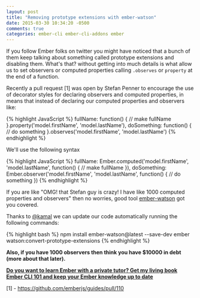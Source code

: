 ```yaml
---
layout: post
title: "Removing prototype extensions with ember-watson"
date: 2015-03-30 10:34:20 -0500
comments: true
categories: ember-cli ember-cli-addons ember
---
```

If you follow Ember folks on twitter you might have noticed that a
bunch of them keep talking about something called prototype extensions
and disabling them. What's that? without getting into much details is
what allow us to set observers or computed properties calling
`.observes` or `property` at the end of a function.

Recently a pull request [1] was open by Stefan Penner to encourage the
use of decorator styles for declaring observers and computed
properties, in means that instead of declaring our computed properties
and observers like:

{% highlight JavaScript %}
fullName: function() {
  // make fullName
}.property('model.firstName', 'model.lastName'),
doSomething: function() {
  // do something
}.observes('model.firstName', 'model.lastName')
{% endhighlight %}

We'll use the following syntax

{% highlight JavaScript %}
fullName: Ember.computed('model.firstName', 'model.lastName', function() {
  // make fullName
}),
doSomething: Ember.observer('model.firstName', 'model.lastName', function() {
  // do something
})
{% endhighlight %}

If you are like "OMG! that Stefan guy is crazy! I have like 1000
computed properties and observers" then no worries, good tool
[ember-watson](https://github.com/abuiles/ember-watson) got you
covered.

Thanks to [@kamal](twitter.com/kamal) we can update our code
automatically running the following commands:

{% highlight bash %}
npm install ember-watson@latest --save-dev
ember watson:convert-prototype-extensions
{% endhighlight %}

**Also, if you have 1000 observers then think you have $10000 in debt
(more about that later).**

**[Do you want to learn Ember with a private tutor? Get my living book Ember CLI 101 and keep your Ember knowledge up to date](https://leanpub.com/ember-cli-101)**

[1] - https://github.com/emberjs/guides/pull/110
